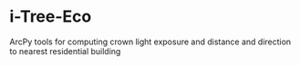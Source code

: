 # i-Tree-Eco
ArcPy tools for computing crown light exposure and distance and direction to nearest residential building
